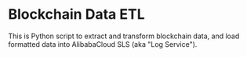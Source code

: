 # Blockchain Data ETL

This is Python script to extract and transform blockchain data, and load formatted data into AlibabaCloud SLS (aka "Log Service").


